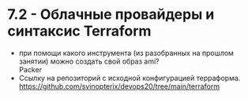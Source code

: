 # 7.2 - Облачные провайдеры и синтаксис Terraform
- при помощи какого инструмента (из разобранных на прошлом занятии) можно создать свой образ ami?<br>
Packer
- Ссылку на репозиторий с исходной конфигурацией терраформа.
https://github.com/svinopterix/devops20/tree/main/terraform

